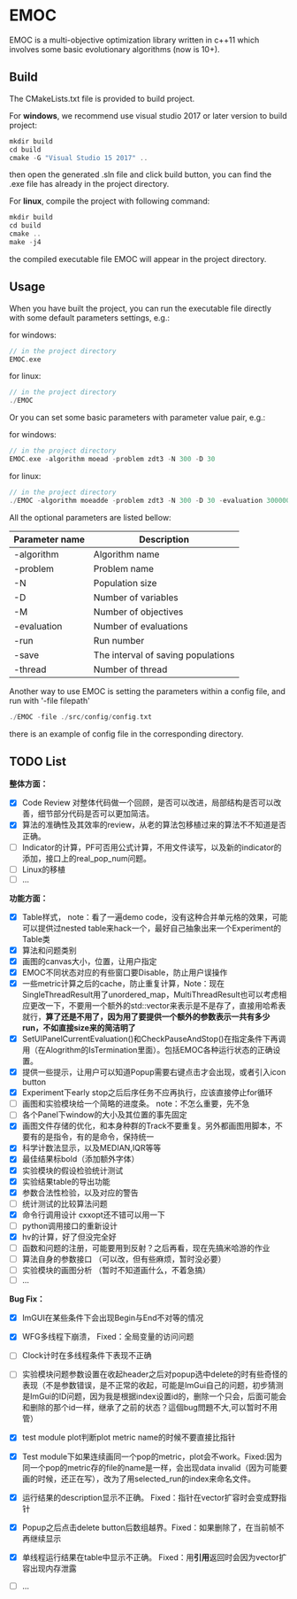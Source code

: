 # EMOC

EMOC is a multi-objective optimization library written in c++11 which involves some basic evolutionary algorithms (now is 10+). 



## Build

The CMakeLists.txt file is provided to build project.

For **windows**, we recommend  use visual studio 2017 or later version to build project:

```c++
mkdir build
cd build
cmake -G "Visual Studio 15 2017" ..
```

then open the generated .sln file and click build button, you can find the .exe file has already in the project directory. 



For **linux**, compile the project with following command:

```c++
mkdir build
cd build
cmake ..
make -j4
```

the compiled executable file EMOC will appear in the project directory.

  

## Usage

When you have built the project, you can run the executable file directly with some default parameters settings, e.g.:

for windows:

```c++
// in the project directory
EMOC.exe
```

for linux:

```c++
// in the project directory
./EMOC
```



Or you can set some basic parameters with parameter value pair, e.g.:

for windows:

```c++
// in the project directory
EMOC.exe -algorithm moead -problem zdt3 -N 300 -D 30
```

for linux:

```c++
// in the project directory
./EMOC -algorithm moeadde -problem zdt3 -N 300 -D 30 -evaluation 300000
```

All the optional parameters are listed bellow:

| Parameter name | Description                        |
| -------------- | ---------------------------------- |
| -algorithm     | Algorithm name                     |
| -problem       | Problem name                       |
| -N             | Population size                    |
| -D             | Number of variables                |
| -M             | Number of objectives               |
| -evaluation    | Number of evaluations              |
| -run           | Run number                         |
| -save          | The interval of saving populations |
| -thread        | Number of thread                   |



Another way to use EMOC is setting the parameters within a config file, and run with '-file filepath'

```c++
./EMOC -file ./src/config/config.txt
```

there is an example of config file in the corresponding directory.





## TODO List

**整体方面：**

- [x] Code Review 对整体代码做一个回顾，是否可以改进，局部结构是否可以改善，细节部分代码是否可以更加简洁。
- [x] 算法的准确性及其效率的review，从老的算法包移植过来的算法不不知道是否正确。
- [ ] Indicator的计算，PF可否用公式计算，不用文件读写，以及新的indicator的添加，接口上的real_pop_num问题。
- [ ] Linux的移植
- [ ] ...

**功能方面：**

- [x] Table样式， note：看了一遍demo code，没有这种合并单元格的效果，可能可以提供过nested table来hack一个，最好自己抽象出来一个Experiment的Table类
- [x] 算法和问题类别
- [x] 画图的canvas大小，位置，让用户指定
- [x] EMOC不同状态对应的有些窗口要Disable，防止用户误操作
- [x] 一些metric计算之后的cache，防止重复计算，Note：现在SingleThreadResult用了unordered_map，MultiThreadResult也可以考虑相应更改一下，不要用一个额外的std::vector<bool>来表示是不是存了，直接用哈希表就行，**算了还是不用了，因为用了要提供一个额外的参数表示一共有多少run，不如直接size来的简洁明了**
- [x] SetUIPanelCurrentEvaluation()和CheckPauseAndStop()在指定条件下再调用（在Alogrithm的IsTermination里面）。包括EMOC各种运行状态的正确设置。
- [x] 提供一些提示，让用户可以知道Popup需要右键点击才会出现，或者引入icon button
- [x] Experiment下early stop之后后序任务不应再执行，应该直接停止for循环
- [ ] 画图和实验模块给一个简略的进度条。 note：不怎么重要，先不急
- [ ] 各个Panel下window的大小及其位置的事先固定
- [x] 画图文件存储的优化，和本身种群的Track不要重复。另外都画图用脚本，不要有的是指令，有的是命令，保持统一
- [x] 科学计数法显示，以及MEDIAN,IQR等等
- [x] 最佳结果标bold（添加额外字体）
- [x] 实验模块的假设检验统计测试
- [x] 实验结果table的导出功能
- [x] 参数合法性检验，以及对应的警告
- [ ] 统计测试的比较算法问题
- [x] 命令行调用设计 cxxopt还不错可以用一下
- [ ] python调用接口的重新设计
- [x] hv的计算，好了但没完全好
- [ ] 函数和问题的注册，可能要用到反射？之后再看，现在先搞米哈游的作业
- [ ] 算法自身的参数接口 （可以改，但有些麻烦，暂时没必要）
- [ ] 实验模块的画图分析  （暂时不知道画什么，不着急搞）
- [ ] ...

**Bug Fix：** 

- [x] ImGUI在某些条件下会出现Begin与End不对等的情况
- [x] WFG多线程下崩溃， Fixed：全局变量的访问问题
- [ ] Clock计时在多线程条件下表现不正确
- [ ] 实验模块问题参数设置在收起header之后对popup选中delete的时有些奇怪的表现（不是参数错误，是不正常的收起，可能是ImGui自己的问题，初步猜测是ImGui的ID问题，因为我是根据index设置id的，删除一个只会，后面可能会和删除的那个id一样，继承了之前的状态？這個bug問題不大,可以暂时不用管）
- [x] test module plot判断plot metric name的时候不要直接比指针
- [x] Test module下如果连续画同一个pop的metric，plot会不work。Fixed:因为同一个pop的metric存的file的name是一样，会出现data invalid（因为可能要画的时候，还正在写），改为了用selected_run的index来命名文件。
- [x] 运行结果的description显示不正确。 Fixed：指针在vector扩容时会变成野指针
- [x] Popup之后点击delete button后数组越界。Fixed：如果删除了，在当前帧不再继续显示
- [x] 单线程运行结果在table中显示不正确。 Fixed：用**引用**返回时会因为vector扩容出现内存泄露
- [ ] ...





